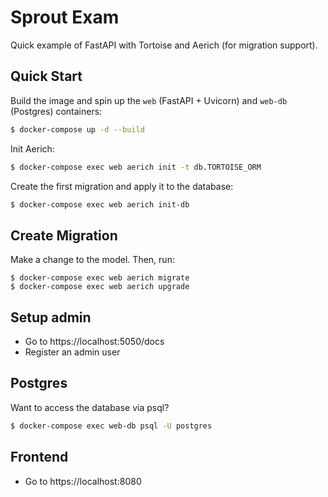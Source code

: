 # Sprout Exam

Quick example of FastAPI with Tortoise and Aerich (for migration support).

## Quick Start

Build the image and spin up the `web` (FastAPI + Uvicorn) and `web-db` (Postgres) containers:

```sh
$ docker-compose up -d --build
```

Init Aerich:

```sh
$ docker-compose exec web aerich init -t db.TORTOISE_ORM
```

Create the first migration and apply it to the database:

```sh
$ docker-compose exec web aerich init-db
```

## Create Migration

Make a change to the model. Then, run:

```
$ docker-compose exec web aerich migrate
$ docker-compose exec web aerich upgrade
```

## Setup admin

- Go to https://localhost:5050/docs
- Register an admin user

## Postgres

Want to access the database via psql?

```sh
$ docker-compose exec web-db psql -U postgres

```

## Frontend

- Go to https://localhost:8080
